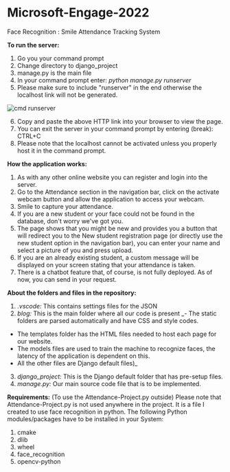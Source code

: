 # Microsoft-Engage-2022
Face Recognition : Smile Attendance Tracking System

**To run the server:**
1. Go you your command prompt
2. Change directory to django_project
3. manage.py is the main file
4. In your command prompt enter: _python manage.py runserver_
5. Please make sure to include "runserver" in the end otherwise the localhost link will not be generated.

![cmd runserver](https://user-images.githubusercontent.com/88975253/170864104-85770d38-a232-484f-9e4d-e5ca278b956e.jpg)

6. Copy and paste the above HTTP link into your browser to view the page.
7. You can exit the server in your command prompt by entering (break): CTRL+C 
8. Please note that the localhost cannot be activated unless you properly host it in the command prompt.

**How the application works:**
1. As with any other online website you can register and login into the server.
2. Go to the Attendance section in the navigation bar, click on the activate webcam button and allow the application to access your webcam.
3. Smile to capture your attendance.
4. If you are a new student or your face could not be found in the database, don't worry we've got you.
5. The page shows that you might be new and provides you a button that will redirect you to the New student registration page (or directly use the new student option in the navigation bar), you can enter your name and select a picture of you and press upload.
6. If you are an already existing student, a custom message will be displayed on your screen stating that your attendance is taken.
7. There is a chatbot feature that, of course, is not fully deployed. As of now, you can send in your request.

**About the folders and files in the repository:**
1. _.vscode:_ This contains settings files for the JSON
2. _blog:_ This is the main folder where all our code is present
  _- The static folders are parsed automatically and have CSS and style codes. 
  - The templates folder has the HTML files needed to host each page for our website. 
  - The models files are used to train the machine to recognize faces, the latency of the application is dependent on this. 
  - All the other files are Django default files)_
3. _django_project:_ This is the Django default folder that has pre-setup files.
4. _manage.py:_ Our main source code file that is to be implemented.


**Requirements:**
(To use the Attendance-Project.py outside)
Please note that Attendance-Project.py is not used anywhere in the project. It is a file I created to use face recognition in python.
The following Python modules/packages have to be installed in your System:
1. cmake
2. dlib
3. wheel
4. face_recognition
5. opencv-python
